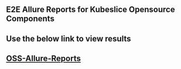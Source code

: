 ## E2E Allure Reports for Kubeslice Opensource Components

## Use the below link to view results
## [OSS-Allure-Reports](https://kubeslice.github.io/e2e-allure-reports/)
